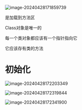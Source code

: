 ![image-20240428171859739](../../../../AppData/Roaming/Typora/typora-user-images/image-20240428171859739.png)



是加载到方法区

Class对象是唯一的

每一个类对象都应该有一个指针指向它

它应该存有类的方法



# 初始化

![image-20240428172203349](../../../../AppData/Roaming/Typora/typora-user-images/image-20240428172203349.png)

![image-20240428172319844](../../../../AppData/Roaming/Typora/typora-user-images/image-20240428172319844.png)

![image-20240428172341900](../../../../AppData/Roaming/Typora/typora-user-images/image-20240428172341900.png)





